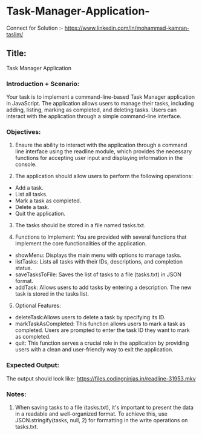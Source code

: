 # Task-Manager-Application-

Connect for Solution :- https://www.linkedin.com/in/mohammad-kamran-taslim/

## Title: 

Task Manager Application
### Introduction + Scenario:

Your task is to implement a command-line-based Task Manager application in JavaScript. The application allows users to manage their tasks, including adding, listing, marking as completed, and deleting tasks. Users can interact with the application through a simple command-line interface.

### Objectives:

1. Ensure the ability to interact with the application through a command line interface using the readline module, which provides the necessary functions for accepting user input and displaying information in the console.

2. The application should allow users to perform the following operations:

- Add a task.
- List all tasks.
- Mark a task as completed.
- Delete a task.
- Quit the application.

3. The tasks should be stored in a file named tasks.txt.

4. Functions to Implement:
You are provided with several functions that implement the core functionalities of the application. 

- showMenu: Displays the main menu with options to manage tasks.
- listTasks: Lists all tasks with their IDs, descriptions, and completion status.
- saveTasksToFile: Saves the list of tasks to a file (tasks.txt) in JSON format.
- addTask: Allows users to add tasks by entering a description. The new task is stored in the tasks list.

5. Optional Features:

- deleteTask:Allows users to delete a task by specifying its ID.
- markTaskAsCompleted: This function allows users to mark a task as completed. Users are prompted to enter the task ID they want to mark as completed.
- quit: This function serves a crucial role in the application by providing users with a clean and user-friendly way to exit the application.

### Expected Output:

The output should look like: https://files.codingninjas.in/readline-31953.mkv

### Notes:

1. When saving tasks to a file (tasks.txt), it's important to present the data in a readable and well-organized format. To achieve this, use JSON.stringify(tasks, null, 2) for formatting in the write operations on tasks.txt.

